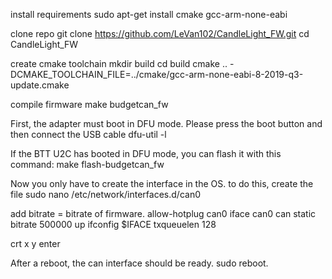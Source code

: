 install requirements
sudo apt-get install cmake gcc-arm-none-eabi

clone repo
git clone https://github.com/LeVan102/CandleLight_FW.git
cd CandleLight_FW

create cmake toolchain
mkdir build
cd build
cmake .. -DCMAKE_TOOLCHAIN_FILE=../cmake/gcc-arm-none-eabi-8-2019-q3-update.cmake

compile firmware
make budgetcan_fw

First, the adapter must boot in DFU mode. Please press the boot button and then connect the USB cable
dfu-util -l

If the BTT U2C has booted in DFU mode, you can flash it with this command:
make flash-budgetcan_fw

Now you only have to create the interface in the OS. to do this, create the file
sudo nano /etc/network/interfaces.d/can0

add
bitrate = bitrate of firmware.
allow-hotplug can0
iface can0 can static
bitrate 500000
up ifconfig $IFACE txqueuelen 128

crt x
y
enter

After a reboot, the can interface should be ready.
sudo reboot.
